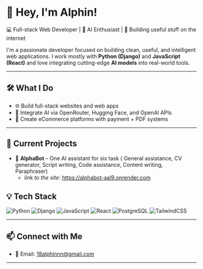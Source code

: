 # 👋 Hey, I'm Alphin!

💻 Full-stack Web Developer | 🧠 AI Enthusiast | 🚀 Building useful stuff on the internet


I'm a passionate developer focused on building clean, useful, and intelligent web applications. I work mostly with **Python (Django)** and **JavaScript (React)** and love integrating cutting-edge **AI models** into real-world tools.

---

## 🛠 What I Do

- 🌐 Build full-stack websites and web apps
- 🧠 Integrate AI via OpenRouter, Hugging Face, and OpenAI APIs
- 🛒 Create eCommerce platforms with payment + PDF systems

---

## 🚧 Current Projects

- 🔹 **AlphaBot** – One AI assistant for six task ( General assistance, CV generator, Script writing, Code assistance, Content writing, Paraphraser)
  - *link to the site:* https://alphabot-aal9.onrender.com

## 💡 Tech Stack

![Python](https://img.shields.io/badge/-Python-3776AB?style=flat&logo=python&logoColor=white)
![Django](https://img.shields.io/badge/-Django-092E20?style=flat&logo=django&logoColor=white)
![JavaScript](https://img.shields.io/badge/-JavaScript-F7DF1E?style=flat&logo=javascript&logoColor=black)
![React](https://img.shields.io/badge/-React-61DAFB?style=flat&logo=react&logoColor=black)
![PostgreSQL](https://img.shields.io/badge/-PostgreSQL-336791?style=flat&logo=postgresql&logoColor=white)
![TailwindCSS](https://img.shields.io/badge/-TailwindCSS-38B2AC?style=flat&logo=tailwind-css&logoColor=white)

---

## 📫 Connect with Me

- 📧 Email: 18alphinnn@gmail.com

---
